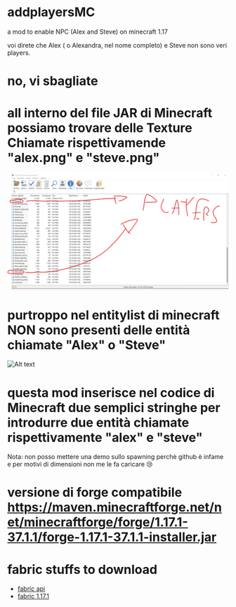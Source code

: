 # addplayersMC
a mod to enable NPC (Alex and Steve) on minecraft 1.17

voi direte che Alex ( o Alexandra, nel nome completo) e Steve non sono veri players.
# no, vi sbagliate
# all interno del file JAR di Minecraft possiamo trovare delle Texture Chiamate rispettivamende "alex.png" e "steve.png"
![Alt text](https://github.com/star08-web/addplayersMC/blob/main/support/1.png)



# purtroppo nel entitylist di minecraft NON sono presenti delle entità chiamate "Alex" o "Steve"
![Alt text](https://github.com/star08-web/addplayersMC/blob/main/support/demo.gif)



# questa mod inserisce nel codice di Minecraft due semplici stringhe per introdurre due entità chiamate rispettivamente "alex" e "steve"
Nota: non posso mettere una demo sullo spawning perchè github è infame e per motivi di dimensioni non me le fa caricare 😢

# versione di forge compatibile   https://maven.minecraftforge.net/net/minecraftforge/forge/1.17.1-37.1.1/forge-1.17.1-37.1.1-installer.jar
# fabric stuffs to download 
- [fabric api](https://www.curseforge.com/minecraft/mc-mods/fabric-api/download/3377591) 
- [fabric 1.17.1](https://maven.fabricmc.net/net/fabricmc/fabric-installer/0.11.0/fabric-installer-0.11.0.jar)
